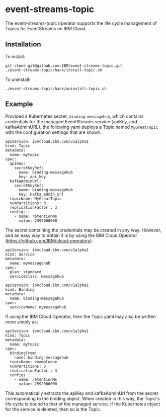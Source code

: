 # event-streams-topic

The event-streams-topic operator supports the life cycle management of Topics for EventStreams on IBM Cloud.

## Installation

To install:
```
git clone git@github.com:IBM/event-streams-topic.git
./event-streams-topic/hack/install-topic.sh
```

To uninstall:
```
./event-streams-topic/hack/uninstall-topic.sh
```

## Example

Provided a Kubernetes secret, `binding-messagehub`, which contains credentials for the managed EventStreams service (apiKey, and kafkaAdminURL), the following yaml deploys a Topic named `MyGreatTopic` with the configuration settings that are shown.

```
apiVersion: ibmcloud.ibm.com/v1alpha1
kind: Topic
metadata:
  name: mytopic
spec:
  apiKey:
    secretKeyRef:
      name: binding-messagehub
      key: api_key
  kafkaAdminUrl:
    secretKeyRef:
      name: binding-messagehub
      key: kafka_admin_url
  topicName: MyGreatTopic
  numPartitions: 3
  replicationFactor : 3
  configs :
    - name: retentionMs
      value: 2592000000
  ```
  
The secret containing the credentials may be created in any way. However, and an easy way to obtain it is by using the IBM Cloud Operator (https://github.com/IBM/cloud-operators):
  
```
apiVersion: ibmcloud.ibm.com/v1alpha1
kind: Service
metadata:
  name: mymessagehub
spec:
  plan: standard
  serviceClass: messagehub
---
apiVersion: ibmcloud.ibm.com/v1alpha1
kind: Binding
metadata:
  name: binding-messagehub
spec:
  serviceName: mymessagehub
```

If using the IBM Cloud Operator, then the Topic yaml may also be written more simply as:
```
apiVersion: ibmcloud.ibm.com/v1alpha1
kind: Topic
metadata:
  name: mytopic
spec:
  bindingFrom:
    name: binding-messagehub
  topicName: exampleone
  numPartitions: 3
  replicationFactor : 3
  configs :
    - name: retentionMs
      value: 2592000000
```

This automatically extracts the apiKey and kafkaAdminUrl from the secret corresponding to the binding object.
When created in this way, the Topic's life cycle is bound to that of the managed service. If the Kubernetes object for the service is deleted, then so is the Topic.
